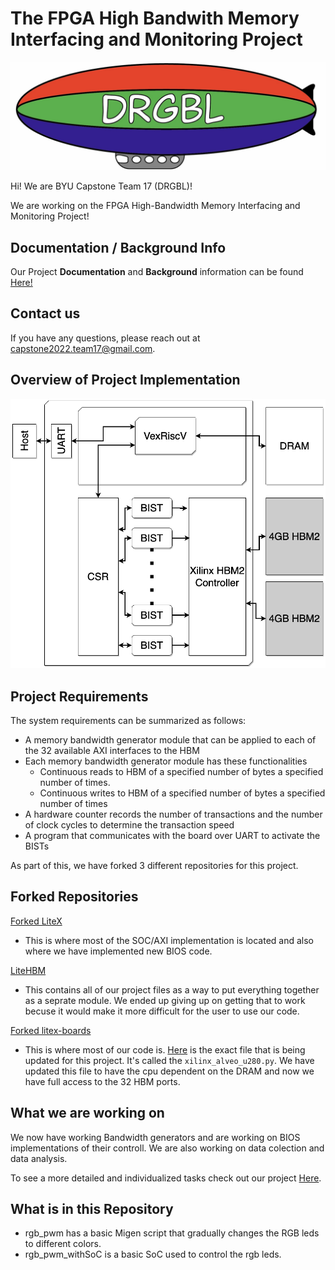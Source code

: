 # The FPGA High Bandwith Memory Interfacing and Monitoring Project

![DRGBL Logo](/docs/Photos/Drgbl_Logo.jpeg)

Hi! We are BYU Capstone Team 17 (DRGBL)!

We are working on the FPGA High-Bandwidth Memory Interfacing and Monitoring Project!

## Documentation / Background Info
Our Project **Documentation** and **Background** information can be found [Here!](/docs)

## Contact us
If you have any questions, please reach out at capstone2022.team17@gmail.com.

## Overview of Project Implementation

![DRGBL Project](/docs/Photos/System_Design_Diagram.drawio%20(1).png)

## Project Requirements
The system requirements can be summarized as follows:
* A memory bandwidth generator module that can be applied to each of the 32 available
AXI interfaces to the HBM
* Each memory bandwidth generator module has these functionalities
  * Continuous reads to HBM of a specified number of bytes a specified number of
times.
  * Continuous writes to HBM of a specified number of bytes a specified number of
times
* A hardware counter records the number of transactions and the number of clock cycles
to determine the transaction speed
* A program that communicates with the board over UART to activate the BISTs

As part of this, we have forked 3 different repositories for this project.
## Forked Repositories
[Forked LiteX](https://github.com/Capstone2022Team17/litex)

* This is where most of the SOC/AXI implementation is located and also where we have implemented new BIOS code.

[LiteHBM](https://github.com/Capstone2022Team17/litehbm)

* This contains all of our project files as a way to put everything together as a seprate module. We ended up giving up on getting that to work becuse it would make it more difficult for the user to use our code.

[Forked litex-boards](https://github.com/Capstone2022Team17/litex-boards)

* This is where most of our code is. [Here](https://github.com/Capstone2022Team17/litex-boards/blob/master/litex_boards/targets/xilinx_alveo_u280.py) is the exact file that is being updated for this project. It's called the `xilinx_alveo_u280.py`. We have updated this file to have the cpu dependent on the DRAM and now we have full access to the 32 HBM ports.

## What we are working on

We now have working Bandwidth generators and are working on BIOS implementations of their controll. We are also working on data colection and data analysis.

To see a more detailed and individualized tasks check out our project [Here](https://github.com/users/Capstone2022Team17/projects/1).


## What is in this Repository
* rgb_pwm has a basic Migen script that gradually changes the RGB leds to different colors.
* rgb_pwm_withSoC is a basic SoC used to control the rgb leds.
